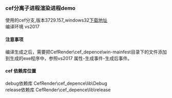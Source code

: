 ### cef分离子进程渲染进程demo

使用的cef分支,版本3729.157_windows32[下载地址](http://opensource.spotify.com/cefbuilds/index.html)  
编译环境 vs2017  
#### 注意事项
编译生成之后，需要把CefRender\cef_depence\win-mainfest目录下的文件添加到生成的exe程序中，参照vs2017 属性-生成事件-生成后事件。

#### cef 依赖库位置
debug依赖库 CefRender\cef_depence\lib\Debug  
release依赖库 CefRender\cef_depence\lib\release